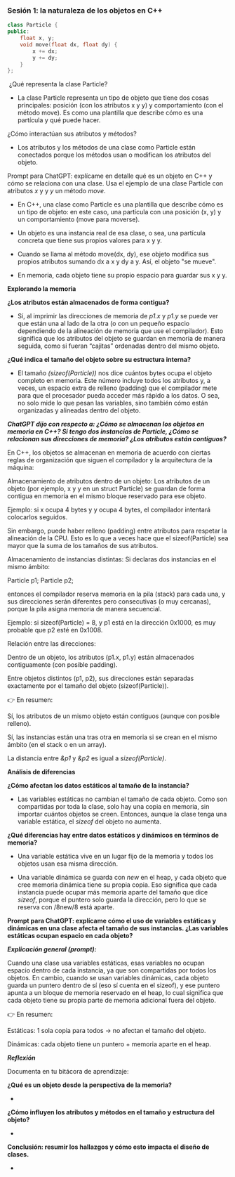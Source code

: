 ### Sesión 1: la naturaleza de los objetos en C++

```cpp
class Particle {
public:
    float x, y;
    void move(float dx, float dy) {
        x += dx;
        y += dy;
    }
};
```
​
¿Qué representa la clase Particle?

* La clase Particle representa un tipo de objeto que tiene dos cosas principales: posición (con los atributos x y y) y comportamiento (con el método move). Es como una plantilla que describe cómo es una partícula y qué puede hacer.

¿Cómo interactúan sus atributos y métodos?

* Los atributos y los métodos de una clase como Particle están conectados porque los métodos usan o modifican los atributos del objeto.

Prompt para ChatGPT: explícame en detalle qué es un objeto en C++ y cómo se relaciona con una clase. Usa el ejemplo de una clase Particle con atributos *x* y y *y* un método *move*.

* En C++, una clase como Particle es una plantilla que describe cómo es un tipo de objeto: en este caso, una partícula con una posición (x, y) y un comportamiento (move para moverse).

* Un objeto es una instancia real de esa clase, o sea, una partícula concreta que tiene sus propios valores para x y y.

* Cuando se llama al método move(dx, dy), ese objeto modifica sus propios atributos sumando dx a x y dy a y. Así, el objeto "se mueve".

* En memoria, cada objeto tiene su propio espacio para guardar sus x y y.

**Explorando la memoria**

**¿Los atributos están almacenados de forma contigua?**

* Sí, al imprimir las direcciones de memoria de *p1.x* y *p1.y* se puede ver que están una al lado de la otra (o con un pequeño espacio dependiendo de la alineación de memoria que use el compilador). Esto significa que los atributos del objeto se guardan en memoria de manera seguida, como si fueran “cajitas” ordenadas dentro del mismo objeto.

**¿Qué indica el tamaño del objeto sobre su estructura interna?**

* El tamaño *(sizeof(Particle))* nos dice cuántos bytes ocupa el objeto completo en memoria. Este número incluye todos los atributos y, a veces, un espacio extra de relleno (padding) que el compilador mete para que el procesador pueda acceder más rápido a los datos. O sea, no solo mide lo que pesan las variables, sino también cómo están organizadas y alineadas dentro del objeto.

***ChatGPT dijo con respecto a: ¿Cómo se almacenan los objetos en memoria en C++? Si tengo dos instancias de Particle, ¿Cómo se relacionan sus direcciones de memoria? ¿Los atributos están contiguos?***

En C++, los objetos se almacenan en memoria de acuerdo con ciertas reglas de organización que siguen el compilador y la arquitectura de la máquina:

Almacenamiento de atributos dentro de un objeto:
Los atributos de un objeto (por ejemplo, x y y en un struct Particle) se guardan de forma contigua en memoria en el mismo bloque reservado para ese objeto.

Ejemplo: si x ocupa 4 bytes y y ocupa 4 bytes, el compilador intentará colocarlos seguidos.

Sin embargo, puede haber relleno (padding) entre atributos para respetar la alineación de la CPU. Esto es lo que a veces hace que el sizeof(Particle) sea mayor que la suma de los tamaños de sus atributos.

Almacenamiento de instancias distintas:
Si declaras dos instancias en el mismo ámbito:

Particle p1;
Particle p2;


entonces el compilador reserva memoria en la pila (stack) para cada una, y sus direcciones serán diferentes pero consecutivas (o muy cercanas), porque la pila asigna memoria de manera secuencial.

Ejemplo: si sizeof(Particle) = 8, y p1 está en la dirección 0x1000, es muy probable que p2 esté en 0x1008.

Relación entre las direcciones:

Dentro de un objeto, los atributos (p1.x, p1.y) están almacenados contiguamente (con posible padding).

Entre objetos distintos (p1, p2), sus direcciones están separadas exactamente por el tamaño del objeto (sizeof(Particle)).

👉 En resumen:

Sí, los atributos de un mismo objeto están contiguos (aunque con posible relleno).

Sí, las instancias están una tras otra en memoria si se crean en el mismo ámbito (en el stack o en un array).

La distancia entre *&p1* y *&p2* es igual a *sizeof(Particle)*.

**Análisis de diferencias**

**¿Cómo afectan los datos estáticos al tamaño de la instancia?**

* Las variables estáticas no cambian el tamaño de cada objeto. Como son compartidas por toda la clase, solo hay una copia en memoria, sin importar cuántos objetos se creen. Entonces, aunque la clase tenga una variable estática, el *sizeof* del objeto no aumenta.

**¿Qué diferencias hay entre datos estáticos y dinámicos en términos de memoria?**

* Una variable estática vive en un lugar fijo de la memoria y todos los objetos usan esa misma dirección.

* Una variable dinámica se guarda con *new* en el heap, y cada objeto que cree memoria dinámica tiene su propia copia. Eso significa que cada instancia puede ocupar más memoria aparte del tamaño que dice *sizeof*, porque el puntero solo guarda la dirección, pero lo que se reserva con /8new/8 está aparte.

**Prompt para ChatGPT: explícame cómo el uso de variables estáticas y dinámicas en una clase afecta el tamaño de sus instancias. ¿Las variables estáticas ocupan espacio en cada objeto?**

***Explicación general (prompt):***

Cuando una clase usa variables estáticas, esas variables no ocupan espacio dentro de cada instancia, ya que son compartidas por todos los objetos. En cambio, cuando se usan variables dinámicas, cada objeto guarda un puntero dentro de sí (eso sí cuenta en el sizeof), y ese puntero apunta a un bloque de memoria reservado en el heap, lo cual significa que cada objeto tiene su propia parte de memoria adicional fuera del objeto.

👉 En resumen:

Estáticas: 1 sola copia para todos → no afectan el tamaño del objeto.

Dinámicas: cada objeto tiene un puntero + memoria aparte en el heap.

***Reflexión***

Documenta en tu bitácora de aprendizaje:

**¿Qué es un objeto desde la perspectiva de la memoria?**

* 

**¿Cómo influyen los atributos y métodos en el tamaño y estructura del objeto?**

* 

**Conclusión: resumir los hallazgos y cómo esto impacta el diseño de clases.**

* 
